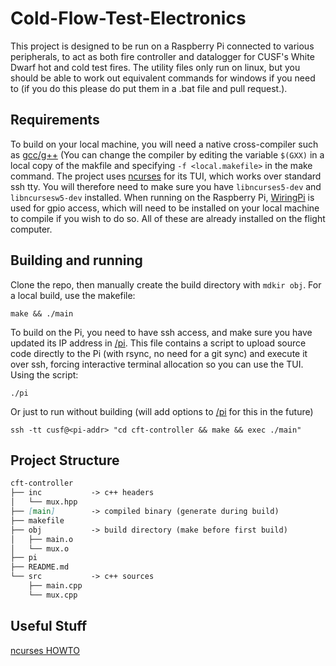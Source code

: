 # Cold-Flow-Test-Electronics
This project is designed to be run on a Raspberry Pi connected to various peripherals, to act as both fire controller and datalogger for CUSF's White Dwarf hot and cold test fires. The utility files only run on linux, but you should be able to work out equivalent commands for windows if you need to (if you do this please do put them in a .bat file and pull request.).

## Requirements
To build on your local machine, you will need a native cross-compiler such as [gcc/g++](https://www.gnu.org/software/gcc/) (You can change the compiler by editing the variable `$(GXX)` in a local copy of the makfile and specifying `-f <local.makefile>` in the make command. The project uses [ncurses](https://invisible-island.net/ncurses/announce.html) for its TUI, which works over standard ssh tty. You will therefore need to make sure you have `libncurses5-dev` and `libncursesw5-dev` installed. When running on the Raspberry Pi, [WiringPi](http://wiringpi.com/) is used for gpio access, which will need to be installed on your local machine to compile if you wish to do so. All of these are already installed on the flight computer.

## Building and running
Clone the repo, then manually create the build directory with `mdkir obj`.
For a local build, use the makefile:
```console
make && ./main
```
To build on the Pi, you need to have ssh access, and make sure you have updated its IP address in [/pi](pi). This file contains a script to upload source code directly to the Pi (with rsync, no need for a git sync) and execute it over ssh, forcing interactive terminal allocation so you can use the TUI. Using the script:
```console
./pi
```
Or just to run without building (will add options to [/pi](pi) for this in the future)
```console
ssh -tt cusf@<pi-addr> "cd cft-controller && make && exec ./main"
```

## Project Structure
```markdown
cft-controller
├── inc           -> c++ headers
│   └── mux.hpp
├── [main]        -> compiled binary (generate during build)
├── makefile
├── obj           -> build directory (make before first build)
│   ├── main.o
│   └── mux.o
├── pi         
├── README.md
└── src           -> c++ sources
    ├── main.cpp
    └── mux.cpp
```

## Useful Stuff
[ncurses HOWTO](https://tldp.org/HOWTO/NCURSES-Programming-HOWTO/)
